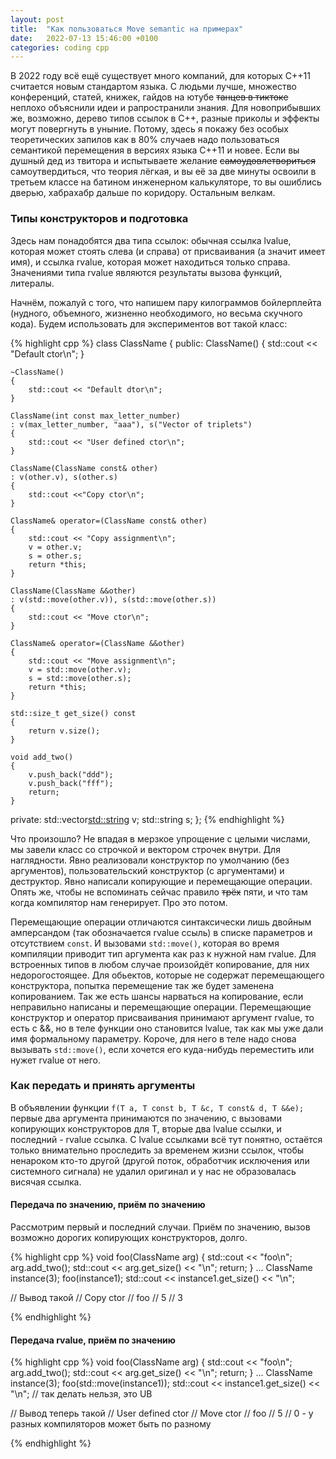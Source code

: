 ```yaml
---
layout: post
title:  "Как пользоваться Move semantic на примерах"
date:   2022-07-13 15:46:00 +0100
categories: coding cpp
---
```

В 2022 году всё ещё существует много компаний, для которых C++11 считается новым стандартом языка. С людьми лучше, множество конференций, статей, книжек, гайдов на ютубе ~~танцев в тиктоке~~ неплохо объяснили идеи и рапространили знания. Для новоприбывших же, возможно, дерево типов ссылок в C++, разные приколы и эффекты могут повергнуть в уныние. Потому, здесь я покажу без особых теоретических запилов как в 80% случаев надо пользоваться семантикой перемещения в версиях языка C++11 и новее. Если вы душный дед из твитора и испытываете желание ~~самоудовлетвориться~~ самоутвердиться, что теория лёгкая, и вы её за две минуты освоили в третьем классе на батином инженерном калькуляторе, то вы ошиблись дверью, хабрахабр дальше по коридору. Остальным велкам.

### Типы конструкторов и подготовка

Здесь нам понадобятся два типа ссылок: обычная ссылка lvalue, которая может стоять слева (и справа) от присваивания (а значит имеет имя), и ссылка rvalue, которая может находиться только справа. Значениями типа rvalue являются результаты вызова функций, литералы.

Начнём, пожалуй с того, что напишем пару килограммов бойлерплейта (нудного, объемного, жизненно необходимого, но весьма скучного кода). Будем использовать для экспериментов вот такой класс:

{% highlight cpp %}
class ClassName
{
public:
    ClassName()
    {
        std::cout << "Default ctor\n";
    }

    ~ClassName()
    {
        std::cout << "Default dtor\n";
    }

    ClassName(int const max_letter_number)
    : v(max_letter_number, "aaa"), s("Vector of triplets")
    {
        std::cout << "User defined ctor\n";
    }

    ClassName(ClassName const& other)
    : v(other.v), s(other.s)
    {
        std::cout <<"Copy ctor\n";
    }

    ClassName& operator=(ClassName const& other)
    {
        std::cout << "Copy assignment\n";
        v = other.v;
        s = other.s;
        return *this;
    }

    ClassName(ClassName &&other)
    : v(std::move(other.v)), s(std::move(other.s))
    {
        std::cout << "Move ctor\n";
    }

    ClassName& operator=(ClassName &&other)
    {
        std::cout << "Move assignment\n";
        v = std::move(other.v);
        s = std::move(other.s);
        return *this;
    }

    std::size_t get_size() const
    {
        return v.size();
    }

    void add_two()
    {
        v.push_back("ddd");
        v.push_back("fff");
        return;
    }

private:
    std::vector<std::string> v;
    std::string s;
};
{% endhighlight %}

Что произошло? Не впадая в мерзкое упрощение с целыми числами, мы завели класс со строчкой и вектором строчек внутри. Для наглядности. Явно реализовали конструктор по умолчанию (без аргументов), пользовательский конструктор (с аргументами) и деструктор. Явно написали копирующие и перемещающие операции. Опять же, чтобы не вспоминать сейчас правило ~~трёх~~ пяти, и что там когда компилятор нам генерирует. Про это потом.

Перемещающие операции отличаются синтаксически лишь двойным амперсандом (так обозначается rvalue ссыль) в списке параметров и отсутствием `const`. И вызовами `std::move()`, которая во время компиляции приводит тип аргумента как раз к нужной нам rvalue. Для встроенных типов в любом случае произойдёт копирование, для них недорогостоящее. Для обьектов, которые не содержат перемещающего конструктора, попытка перемещение так же будет заменена копированием. Так же есть шансы нарваться на копирование, если неправильно написаны и перемещающие операции. Перемещающие конструктор и оператор присваивания принимают аргумент rvalue, то есть с &&, но в теле функции оно становится lvalue, так как мы уже дали имя формальному параметру. Короче, для него в теле надо снова вызывать `std::move()`, если хочется его куда-нибудь переместить или нужет rvalue от него.

### Как передать и принять аргументы

В объявлении функции `f(T a, T const b, T &c, T const& d, T &&e);` первые два аргумента принимаются по значению, с вызовами копирующих конструкторов для T, вторые два lvalue ссылки, и последний - rvalue ссылка. С lvalue ссылками всё тут понятно, остаётся только внимательно проследить за временем жизни ссылок, чтобы ненароком кто-то другой (другой поток, обработчик исключения или системного сигнала) не удалил оригинал и у нас не образовалась висячая ссылка.

#### Передача по значению, приём по значению

Рассмотрим первый и последний случаи. Приём по значению, вызов возможно дорогих копирующих конструкторов, долго.

{% highlight cpp %}
void foo(ClassName arg)
{
    std::cout << "foo\n";
    arg.add_two();
    std::cout << arg.get_size() << "\n";
    return;
}
...
ClassName instance(3);
foo(instance1);
std::cout << instance1.get_size() << "\n";

// Вывод такой
// Copy ctor
// foo
// 5
// 3

{% endhighlight %}

#### Передача rvalue, приём по значению

{% highlight cpp %}
void foo(ClassName arg)
{
    std::cout << "foo\n";
    arg.add_two();
    std::cout << arg.get_size() << "\n";
    return;
}
...
ClassName instance(3);
foo(std::move(instance1));
std::cout << instance1.get_size() << "\n"; // так делать нельзя, это UB

// Вывод теперь такой
// User defined ctor
// Move ctor
// foo
// 5
// 0 - у разных компиляторов может быть по разному

{% endhighlight %}









